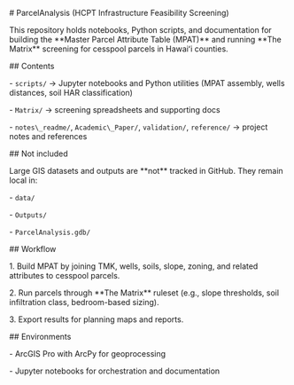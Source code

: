 \# ParcelAnalysis (HCPT Infrastructure Feasibility Screening)



This repository holds notebooks, Python scripts, and documentation for building the \*\*Master Parcel Attribute Table (MPAT)\*\* and running \*\*The Matrix\*\* screening for cesspool parcels in Hawaiʻi counties.



\## Contents

\- `scripts/` → Jupyter notebooks and Python utilities (MPAT assembly, wells distances, soil HAR classification)

\- `Matrix/` → screening spreadsheets and supporting docs

\- `notes\_readme/`, `Academic\_Paper/`, `validation/`, `reference/` → project notes and references



\## Not included

Large GIS datasets and outputs are \*\*not\*\* tracked in GitHub. They remain local in:

\- `data/`

\- `Outputs/`

\- `ParcelAnalysis.gdb/`



\## Workflow

1\. Build MPAT by joining TMK, wells, soils, slope, zoning, and related attributes to cesspool parcels.

2\. Run parcels through \*\*The Matrix\*\* ruleset (e.g., slope thresholds, soil infiltration class, bedroom-based sizing).

3\. Export results for planning maps and reports.



\## Environments

\- ArcGIS Pro with ArcPy for geoprocessing

\- Jupyter notebooks for orchestration and documentation



